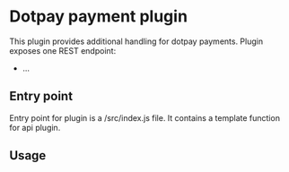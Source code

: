 # Dotpay payment plugin
This plugin provides additional handling for dotpay payments.
Plugin exposes one REST endpoint:
- ...

## Entry point
Entry point for plugin is a /src/index.js file. It contains a template function
for api plugin.

## Usage
